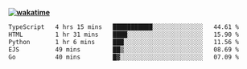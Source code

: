 **[![wakatime](https://wakatime.com/badge/user/87646243-158a-4241-a3cb-668e1fa2dbb8.svg)](https://wakatime.com/@87646243-158a-4241-a3cb-668e1fa2dbb8?style=plastic)**

<!--START_SECTION:waka-->

```txt
TypeScript   4 hrs 15 mins   ███████████░░░░░░░░░░░░░░   44.61 %
HTML         1 hr 31 mins    ████░░░░░░░░░░░░░░░░░░░░░   15.90 %
Python       1 hr 6 mins     ███░░░░░░░░░░░░░░░░░░░░░░   11.56 %
EJS          49 mins         ██▒░░░░░░░░░░░░░░░░░░░░░░   08.69 %
Go           40 mins         █▓░░░░░░░░░░░░░░░░░░░░░░░   07.09 %
```

<!--END_SECTION:waka-->
